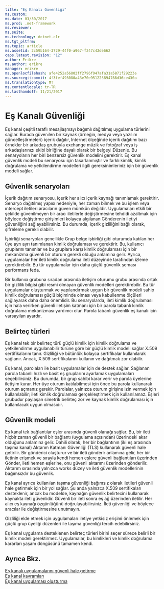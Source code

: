```yaml
---
title: "Eş Kanalı Güvenliği"
ms.custom: 
ms.date: 03/30/2017
ms.prod: .net-framework
ms.reviewer: 
ms.suite: 
ms.technology: dotnet-clr
ms.tgt_pltfrm: 
ms.topic: article
ms.assetid: 2c59b164-3729-44f0-a967-f247c42de662
caps.latest.revision: "12"
author: Erikre
ms.author: erikre
manager: erikre
ms.openlocfilehash: afe4252a56802ff2796f947afa31a5871f29223e
ms.sourcegitcommit: 4f3fef493080a43e70e951223894768d36ce430a
ms.translationtype: MT
ms.contentlocale: tr-TR
ms.lasthandoff: 11/21/2017
---
```

# <a name="peer-channel-security"></a>Eş Kanalı Güvenliği
Eş kanal çeşitli taraflı mesajlaşmayı bağımlı dağıtılmış uygulama türlerini sağlar. Burada güvenilen bir kaynak (örneğin, medya veya yazılım güncelleştirmeleri) içerik dağıtır, Internet ölçeğinde içerik dağıtımı bazı örnekler bir arkadaş grubuyla exchange müzik ve fotoğraf veya iş arkadaşlarınızı ekibi birliğine dayalı olarak bir belgeyi Düzenle. Bu senaryoların her biri benzersiz güvenlik modelini gerektirir. Eş kanal güvenlik modeli bu senaryosu için tasarlanmıştır ve farklı kimlik, kimlik doğrulama ve yetkilendirme modelleri ilgili gereksinimleriniz için bir güvenlik modeli sağlar.  
  
## <a name="security-scenarios"></a>Güvenlik senaryoları  
 İçerik dağıtım senaryosu, içerik her alıcı içerik kaynağı tanımlamak gerektirir. Senaryo dağıtılmış yapısı nedeniyle, her zaman bilmek ve bu işlem veya ıntercept iletileri aracıların güven mümkün değildir. Uygulamaları etkili bir şekilde güvenilmeyen bir aracı iletilerle değiştirmesine tehdidi azaltmak için böylece değiştirme girişimleri kolayca algılanan Gönderenin iletiyi güvenliğini sağlayabilirsiniz. Bu durumda, içerik gizliliğini bağlı olarak, şifreleme gerekli olabilir.  
  
 İşbirliği senaryoları genellikle Grup belge işbirliği gibi oturumda katılan her üye ayrı ayrı tanımlanan kimlik doğrulaması ve gerektirir. Bu, kullanıcı gruplarını tanımlar ve bu gruplara karşı kimlik doğrulaması için bir mekanizma güvenli bir oturum gerekli olduğu anlamına gelir. Ayrıca, uygulamalar her ileti kimlik doğrulama ileti düzeyinde tarafından izleme gerektirebilir. Bu tür uygulamalar için daha güçlü güvenlik şeması performans feda.  
  
 Bir kullanıcı grubuna sıradan arasında iletişim oturumu grubu arasında ortak bir gizlilik bilgisi gibi resmi olmayan güvenlik modelleri gerektirebilir. Bu tür uygulamalar oluşturmak ve yapılandırmak uygun bir güvenlik modeli sahip kimlik doğrulaması güçlü biçiminde olması veya kabullenme ölçüleri sağlayarak daha daha önemlidir. Bu senaryolarda, ileti kimlik doğrulaması için hala verirken güvenli iletişim katmanı için bir parola tabanlı kimlik doğrulama mekanizması yardımcı olur. Parola tabanlı güvenlik eş kanalı için varsayılan ayardır.  
  
## <a name="token-types"></a>Belirteç türleri  
 Eş kanal tek bir belirteç türü güçlü kimlik için kimlik doğrulama ve yetkilendirme uygulanabilir türüne göre bir güçlü kimlik modeli sağlar X.509 sertifikalarını tanır. Gizliliği ve bütünlük kolayca sertifikalar kullanılarak sağlanır. Ancak, X.509 sertifikalarını kullanın ve dağıtmak zor olabilir.  
  
 Eş kanal, parolaları ile basit uygulamalar için de destek sağlar. Sağlanan parola tabanlı hızlı ve basit eş gruplarını ayarlamak uygulamaları seçebilirsiniz. Bu durumda, bir grup sahibi karar verir ve parola üyelerine iletişim kurar. Her üye oturum katılabilmesi için önce bu parola kullanarak oturum açmanız gerekir. Parolalar, yalnızca oturum girişine izin vermek için kullanılabilir; ileti kimlik doğrulaması gerçekleştirmek için kullanılamaz. Eşleri grubudur paylaşan simetrik belirteç zor ve kaynak kimlik doğrulaması için kullanılacak uygun olmasıdır.  
  
## <a name="security-model"></a>Güvenlik modeli  
 Eş kanal tek bağlantılar eşler arasında güvenli olanağı sağlar. Bu, bir ileti hiçbir zaman güvenli bir bağlantı (uygulama açısından) üzerindeki akar olduğunu anlamına gelir. Dahili olarak, her bir bağlantının (iki eş arasında taşıma kanal) Aktarım Katmanı Güvenliği (TLS) kullanarak güvenli hale getirilir. Bir gönderici oluşturur ve bir ileti gönderir anlamına gelir, her bir iletinin erişmek ve sırayla kendi hemen eşlere güvenli bağlantıları üzerinden Gönder, ileti hemen eşlerine, onu güvenli aktarımı üzerinden gönderilir. Aktarım sırasında yalnızca works düzey ve ileti güvenlik modellerinin bağımsızdır bu güvenlik.  
  
 Eş kanal ayrıca kullanılan taşıma güvenliği bağımsız olarak iletileri güvenli hale getirmek için bir yol sağlar. Şu anda yalnızca X.509 sertifikaları desteklenir, ancak bu modelde, kaynağın güvenlik belirtecini kullanarak kaynakta ileti güvenlidir. Güvenli bir ileti sonra eş ağ üzerinden iletilir. Her alıcı eş kaynağı özgünlüğünü doğrulayabilirsiniz. İleti güvenliği ve böylece aracılar ile değiştirmesine unutmayın.  
  
 Gizliliği elde etmek için uygulamaları iletiye yetkisiz erişimi önlemek için güçlü grup üyeliği düzenleri ile taşıma güvenliği tercih edebilirsiniz.  
  
 Eş kanal uygulama desteklenen belirteç türleri birini seçer sürece belirli bir kimlik modeli gerektirmez. Uygulamalar, bu kimlikleri ve kimlik doğrulama kararları yaşam döngüsünü tamamen kendi.  
  
## <a name="see-also"></a>Ayrıca Bkz.  
 [Eş kanalı uygulamalarını güvenli hale getirme](../../../../docs/framework/wcf/feature-details/securing-peer-channel-applications.md)  
 [Eş kanal kavramları](../../../../docs/framework/wcf/feature-details/peer-channel-concepts.md)  
 [Eş kanal uygulaması oluşturma](../../../../docs/framework/wcf/feature-details/building-a-peer-channel-application.md)

